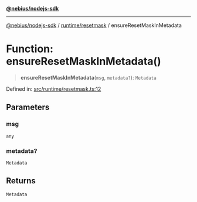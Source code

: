 [**@nebius/nodejs-sdk**](../../../README.md)

---

[@nebius/nodejs-sdk](../../../README.md) / [runtime/resetmask](../README.md) / ensureResetMaskInMetadata

# Function: ensureResetMaskInMetadata()

> **ensureResetMaskInMetadata**(`msg`, `metadata?`): `Metadata`

Defined in: [src/runtime/resetmask.ts:12](https://github.com/nebius/nodejs-sdk/blob/b305f8e478cb0251c26d73900b264b3bd9a5cc58/src/runtime/resetmask.ts#L12)

## Parameters

### msg

`any`

### metadata?

`Metadata`

## Returns

`Metadata`
